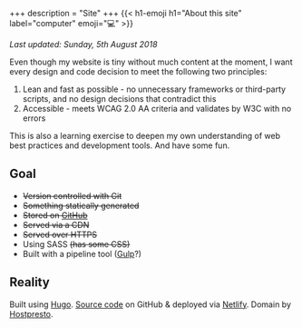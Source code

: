 +++
description = "Site"
+++
{{< h1-emoji h1="About this site" label="computer" emoji="💻" >}}

*Last updated: Sunday, 5th August 2018*

Even though my website is tiny without much content at the moment, I want every design and code decision to meet the following two principles:

1. Lean and fast as possible - no unnecessary frameworks or third-party scripts, and no design decisions that contradict this
2. Accessible - meets WCAG 2.0 AA criteria and validates by W3C with no errors

This is also a learning exercise to deepen my own understanding of web best practices and development tools. And have some fun.

## Goal

* ~~Version controlled with Git~~
* ~~Something statically generated~~
* ~~Stored on <a href="https://www.github.com/alicegherbison" target="_blank">GitHub</a>~~
* ~~Served via a CDN~~
* ~~Served over HTTPS~~
* Using SASS ~~(has some CSS)~~
* Built with a pipeline tool (<a href="https://gulpjs.com" target="_blank">Gulp</a>?)

## Reality

Built using <a href="https://gohugo.io" target="_blank">Hugo</a>. <a href="https://github.com/alicegherbison/alicegherbison.com" target="_blank">Source code</a> on GitHub &amp; deployed via <a href="https://www.netlify.com" target="_blank">Netlify</a>. Domain by <a href="https://hostpresto.com/my/aff.php?aff=289">Hostpresto</a>.